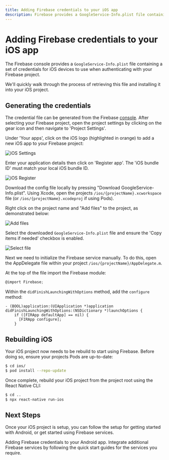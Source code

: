 ```yaml
---
title: Adding Firebase credentials to your iOS app
description: Firebase provides a GoogleService-Info.plist file containing your Firebase project credentials. Learn how to add this to your React Native project.
---
```


# Adding Firebase credentials to your iOS app

The Firebase console provides a `GoogleService-Info.plist` file containing a set of credentials for iOS devices to use when authenticating with your Firebase project.

We'll quickly walk through the process of retrieving this file and installing it into your iOS project.

## Generating the credentials

The credential file can be generated from the Firebase [console](https://console.firebase.google.com/).
After selecting your Firebase project, open the project settings by clicking on the gear icon and then navigate to 'Project Settings'.

Under 'Your apps', click on the iOS logo (highlighted in orange) to add a new iOS app to your Firebase project:

![iOS Settings](https://prismic-io.s3.amazonaws.com/invertase%2F5056358b-5b0a-4e3d-9314-01ee8b9437d4_settings-ios.png)

Enter your application details then click on 'Register app'. The 'iOS bundle ID' must match your local iOS bundle ID.

![iOS Register](https://prismic-io.s3.amazonaws.com/invertase%2Fc7ad084f-d455-4d95-b498-de99bf68742d_register-ios.png)

Download the config file locally by pressing "Download GoogleService-Info.plist". Using Xcode, open the projects
`/ios/{projectName}.xcworkspace` file (or `/ios/{projectName}.xcodeproj` if using Pods).

Right click on the project name and "Add files" to the project, as demonstrated below:

![Add files](https://prismic-io.s3.amazonaws.com/invertase%2F140b5f1f-3cfa-4bc5-a5e8-f6f33cc43165_unknown+%281%29.png)

Select the downloaded `GoogleService-Info.plist` file and ensure the 'Copy items if needed' checkbox is enabled.

![Select file](https://prismic-io.s3.amazonaws.com/invertase%2F7d37e0ce-3e79-468d-930c-b7dc7bc2e291_unknown+%282%29.png)

Next we need to initialize the Firebase service manually. To do this, open the AppDelegate file within your project
`/ios/{projectName}/AppDelegate.m`.

At the top of the file import the Firebase module:

```objectivec
@import Firebase;
```

Within the `didFinishLaunchingWithOptions` method, add the `configure` method:

```objectivec{2-4}
- (BOOL)application:(UIApplication *)application didFinishLaunchingWithOptions:(NSDictionary *)launchOptions {
    if ([FIRApp defaultApp] == nil) {
      [FIRApp configure];
    }
```

## Rebuilding iOS

Your iOS project now needs to be rebuild to start using Firebase. Before doing so, ensure your projects Pods are up-to-date:

```bash
$ cd ios/
$ pod install --repo-update
```

Once complete, rebuild your iOS project from the project root using the React Native CLI:

```bash
$ cd ..
$ npx react-native run-ios
```

## Next Steps

Once your iOS project is setup, you can follow the setup for getting started with Android, or get started using Firebase services.

<Grid columns="2">
	<Block
		title="Android: Setting up Firebase"
		to="/quick-start/android-firebase-credentials"
		icon="android"
		color="#4CAF50"
	>
		Adding Firebase credentials to your Android app.
	</Block>
	<Block
		title="Integrate additional Firebase services"
		to="/v6"
		icon="check"
		color="#43a047"
	>
		Integrate additional Firebase services by following the quick start guides for
		the services you require.
	</Block>
</Grid>

